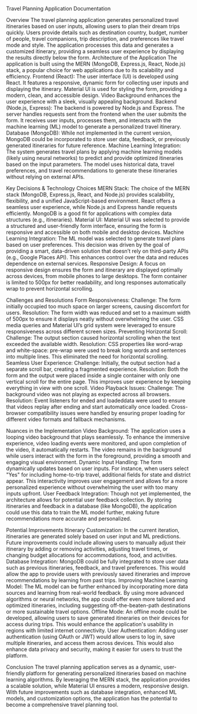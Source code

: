Travel Planning Application Documentation

Overview
The travel planning application generates personalized travel itineraries based on user inputs, allowing users to plan their dream trips quickly. Users provide details such as destination country, budget, number of people, travel companions, trip description, and preferences like travel mode and style. The application processes this data and generates a customized itinerary, providing a seamless user experience by displaying the results directly below the form.
Architecture of the Application
The application is built using the MERN (MongoDB, Express.js, React, Node.js) stack, a popular choice for web applications due to its scalability and efficiency.
Frontend (React):
The user interface (UI) is developed using React. It features a responsive, dynamic form for collecting user inputs and displaying the itinerary.
Material UI is used for styling the form, providing a modern, clean, and accessible design.
Video Background enhances the user experience with a sleek, visually appealing background.
Backend (Node.js, Express):
The backend is powered by Node.js and Express. The server handles requests sent from the frontend when the user submits the form.
It receives user inputs, processes them, and interacts with the machine learning (ML) model to generate a personalized travel itinerary.
Database (MongoDB):
While not implemented in the current version, MongoDB could be incorporated to store user data, feedback, or previously generated itineraries for future reference.
Machine Learning Integration:
The system generates travel plans by applying machine learning models (likely using neural networks) to predict and provide optimized itineraries based on the input parameters. The model uses historical data, travel preferences, and travel recommendations to generate these itineraries without relying on external APIs.

Key Decisions & Technology Choices
MERN Stack:
The choice of the MERN stack (MongoDB, Express.js, React, and Node.js) provides scalability, flexibility, and a unified JavaScript-based environment. React offers a seamless user experience, while Node.js and Express handle requests efficiently. MongoDB is a good fit for applications with complex data structures (e.g., itineraries).
Material UI:
Material UI was selected to provide a structured and user-friendly form interface, ensuring the form is responsive and accessible on both mobile and desktop devices.
Machine Learning Integration:
The ML model was selected to generate travel plans based on user preferences. This decision was driven by the goal of providing a smart, data-driven solution that doesn’t rely on third-party APIs (e.g., Google Places API). This enhances control over the data and reduces dependence on external services.
Responsive Design:
A focus on responsive design ensures the form and itinerary are displayed optimally across devices, from mobile phones to large desktops. The form container is limited to 500px for better readability, and long responses automatically wrap to prevent horizontal scrolling.

Challenges and Resolutions
Form Responsiveness:
Challenge: The form initially occupied too much space on larger screens, causing discomfort for users.
Resolution: The form width was reduced and set to a maximum width of 500px to ensure it displays neatly without overwhelming the user. CSS media queries and Material UI’s grid system were leveraged to ensure responsiveness across different screen sizes.
Preventing Horizontal Scroll:
Challenge: The output section caused horizontal scrolling when the text exceeded the available width.
Resolution: CSS properties like word-wrap and white-space: pre-wrap were used to break long words and sentences into multiple lines. This eliminated the need for horizontal scrolling.
Seamless User Experience:
Challenge: Initially, the output section had a separate scroll bar, creating a fragmented experience.
Resolution: Both the form and the output were placed inside a single container with only one vertical scroll for the entire page. This improves user experience by keeping everything in view with one scroll.
Video Playback Issues:
Challenge: The background video was not playing as expected across all browsers.
Resolution: Event listeners for ended and loadeddata were used to ensure that videos replay after ending and start automatically once loaded. Cross-browser compatibility issues were handled by ensuring proper loading for different video formats and fallback mechanisms.

Nuances in the Implementation
Video Background:
The application uses a looping video background that plays seamlessly. To enhance the immersive experience, video loading events were monitored, and upon completion of the video, it automatically restarts. The video remains in the background while users interact with the form in the foreground, providing a smooth and engaging visual environment.
Dynamic Input Handling:
The form dynamically updates based on user inputs. For instance, when users select "Yes" for including home-to-trip travel, additional fields for state and district appear. This interactivity improves user engagement and allows for a more personalized experience without overwhelming the user with too many inputs upfront.
User Feedback Integration:
Though not yet implemented, the architecture allows for potential user feedback collection. By storing itineraries and feedback in a database (like MongoDB), the application could use this data to train the ML model further, making future recommendations more accurate and personalized.

Potential Improvements
Itinerary Customization:
In the current iteration, itineraries are generated solely based on user input and ML predictions. Future improvements could include allowing users to manually adjust their itinerary by adding or removing activities, adjusting travel times, or changing budget allocations for accommodations, food, and activities.
Database Integration:
MongoDB could be fully integrated to store user data such as previous itineraries, feedback, and travel preferences. This would allow the app to provide users with previously saved itineraries and improve recommendations by learning from past trips.
Improving Machine Learning Model:
The ML model can be further enhanced by incorporating more data sources and learning from real-world feedback. By using more advanced algorithms or neural networks, the app could offer even more tailored and optimized itineraries, including suggesting off-the-beaten-path destinations or more sustainable travel options.
Offline Mode:
An offline mode could be developed, allowing users to save generated itineraries on their devices for access during trips. This would enhance the application's usability in regions with limited internet connectivity.
User Authentication:
Adding user authentication (using OAuth or JWT) would allow users to log in, save multiple itineraries, and access them across devices. This would also enhance data privacy and security, making it easier for users to trust the platform.

Conclusion
The travel planning application serves as a dynamic, user-friendly platform for generating personalized itineraries based on machine learning algorithms. By leveraging the MERN stack, the application provides a scalable solution, while Material UI ensures a modern, responsive design. With future improvements such as database integration, enhanced ML models, and customization options, the application has the potential to become a comprehensive travel planning tool.

